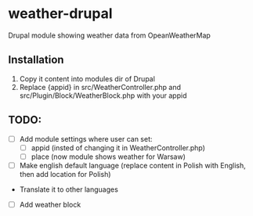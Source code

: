 # weather-drupal
Drupal module showing weather data from OpeanWeatherMap

## Installation
1. Copy it content into modules dir of Drupal
2. Replace {appid} in src/WeatherController.php and src/Plugin/Block/WeatherBlock.php with your appid

## TODO:
- [ ] Add module settings where user can set:
  - [ ] appid (insted of changing it in WeatherController.php)
  - [ ] place (now module shows weather for Warsaw)
- [ ] Make english default language (replace content in Polish with English, then add location for Polish)
* Translate it to other languages
- [ ] Add weather block
